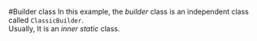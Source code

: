 #Builder class
In this example, the _builder_ class is an independent class called `ClassicBuilder`.  
Usually, It is an _inner static_ class. 